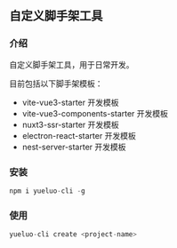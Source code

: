 ## 自定义脚手架工具

### 介绍

自定义脚手架工具，用于日常开发。

目前包括以下脚手架模板：

* vite-vue3-starter 开发模板
* vite-vue3-components-starter 开发模板
* nuxt3-ssr-starter 开发模板
* electron-react-starter 开发模板
* nest-server-starter 开发模板

### 安装

```js
npm i yueluo-cli -g
```

### 使用

```js
yueluo-cli create <project-name>
```
